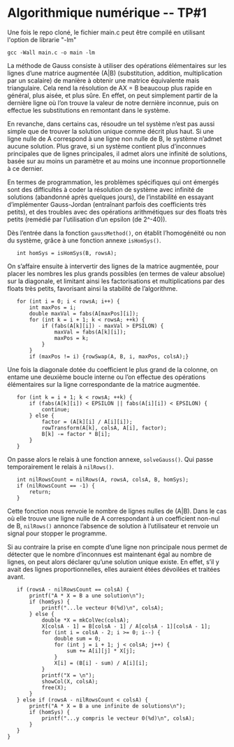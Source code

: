 # Algorithmique numérique -- TP#1

Une fois le repo cloné, le fichier main.c peut être compilé en utilisant l'option de librarie "-lm" 

`gcc -Wall main.c -o main -lm`

La méthode de Gauss consiste à utiliser des opérations élémentaires sur les lignes d’une matrice augmentée (A|B) (substitution, addition, multiplication par un scalaire) de manière à obtenir une matrice équivalente mais triangulaire. Cela rend la résolution de AX = B beaucoup plus rapide en général, plus aisée, et plus sûre. En effet, on peut simplement partir de la dernière ligne où l’on trouve la valeur de notre dernière inconnue, puis on effectue les substitutions en remontant dans le système.
 
En revanche, dans certains cas, résoudre un tel système n’est pas aussi simple que de trouver la solution unique comme décrit plus haut. Si une ligne nulle de A correspond à une ligne non nulle de B, le système n’admet aucune solution. Plus grave, si un système contient plus d’inconnues principales que de lignes principales, il admet alors une infinité de solutions, basée sur au moins un paramètre et au moins une inconnue proportionnelle à ce dernier.
 
En termes de programmation, les problèmes spécifiques qui ont émergés sont des difficultés à coder la résolution de système avec infinité de solutions (abandonné après quelques jours), de l’instabilité en essayant d’implémenter Gauss-Jordan (entraînant parfois des coefficients très petits), et des troubles avec des opérations arithmétiques sur des floats très petits (remédié par l’utilisation d’un epsilon (de 2^-40)).
 
Dès l’entrée dans la fonction `gaussMethod()`, on établit l’homogénéité ou non du système, grâce à une fonction annexe `isHomSys()`.

       int homSys = isHomSys(B, rowsA);


On s’affaire ensuite à intervertir des lignes de la matrice augmentée, pour placer les nombres les plus grands possibles (en termes de valeur absolue) sur la diagonale, et limitant ainsi les factorisations et multiplications par des floats très petits, favorisant ainsi la stabilité de l’algorithme.

       for (int i = 0; i < rowsA; i++) {
           int maxPos = i;
           double maxVal = fabs(A[maxPos][i]);
           for (int k = i + 1; k < rowsA; ++k) {
               if (fabs(A[k][i]) - maxVal > EPSILON) {
                   maxVal = fabs(A[k][i]);
                   maxPos = k;
               }
           }
           if (maxPos != i) {rowSwap(A, B, i, maxPos, colsA);}


Une fois la diagonale dotée du coefficient le plus grand de la colonne, on entame une deuxième boucle interne ou l’on effectue des opérations élémentaires sur la ligne correspondante de la matrice augmentée.

       for (int k = i + 1; k < rowsA; ++k) {
           if (fabs(A[k][i]) < EPSILON || fabs(A[i][i]) < EPSILON) {
               continue;
           } else {
               factor = (A[k][i] / A[i][i]);
               rowTransform(A[k], colsA, A[i], factor);
               B[k] -= factor * B[i];
           }
       }
On passe alors le relais à une fonction annexe, `solveGauss()`. Qui passe temporairement le relais à `nilRows()`.
 
       int nilRowsCount = nilRows(A, rowsA, colsA, B, homSys);
       if (nilRowsCount == -1) {
           return;
       }

Cette fonction nous renvoie le nombre de lignes nulles de (A|B). Dans le cas où elle trouve une ligne nulle de A correspondant à un coefficient non-nul de B, `nilRows()` annonce l’absence de solution à l’utilisateur et renvoie un signal pour stopper le programme.
 
Si au contraire la prise en compte d’une ligne non principale nous permet de détecter que le nombre d’inconnues est maintenant égal au nombre de lignes, on peut alors déclarer qu’une solution unique existe. En effet, s’il y avait des lignes proportionnelles, elles auraient étées dévoilées et traitées avant.
 
       if (rowsA - nilRowsCount == colsA) { 
           printf("A * X = B a une solution\n");
           if (homSys) {
               printf("...le vecteur 0(%d)\n", colsA);
           } else {
               double *X = mkColVec(colsA);
               X[colsA - 1] = B[colsA - 1] / A[colsA - 1][colsA - 1];
               for (int i = colsA - 2; i >= 0; i--) {
                   double sum = 0;
                   for (int j = i + 1; j < colsA; j++) {
                       sum += A[i][j] * X[j];
                   }
                   X[i] = (B[i] - sum) / A[i][i];                          
               }
               printf("X = \n");
               showCol(X, colsA);
               free(X);
           }
       } else if (rowsA - nilRowsCount < colsA) {
           printf("A * X = B a une infinite de solutions\n");
           if (homSys) {
               printf("...y compris le vecteur 0(%d)\n", colsA);
           }
       } 
    }
 
